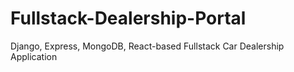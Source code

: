  # Fullstack-Dealership-Portal
Django, Express, MongoDB, React-based Fullstack Car Dealership Application
